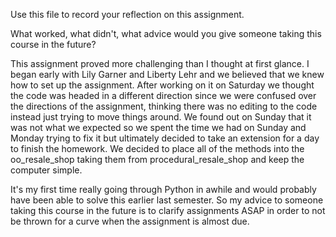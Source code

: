 Use this file to record your reflection on this assignment. 

What worked, what didn't, what advice would you give someone taking this course in the future?

This assignment proved more challenging than I thought at first glance. I began early with Lily Garner and Liberty Lehr and we believed that we knew how to set up the assignment. After working on it on Saturday we thought the code was headed in a different direction since we were confused over the directions of the assignment, thinking there was no editing to the code instead just trying to move things around. We found out on Sunday that it was not what we expected so we spent the time we had on Sunday and Monday trying to fix it but ultimately decided to take an extension for a day to finish the homework. We decided to place all of the methods into the oo_resale_shop taking them from procedural_resale_shop and keep the computer simple. 

It's my first time really going through Python in awhile and would probably have been able to solve this earlier last semester. So my advice to someone taking this course in the future is to clarify assignments ASAP in order to not be thrown for a curve when the assignment is almost due.
